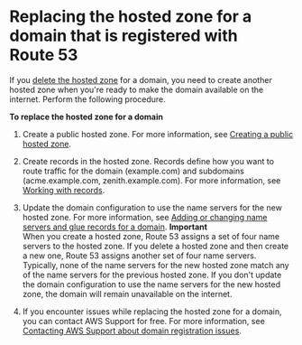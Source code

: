 # Replacing the hosted zone for a domain that is registered with Route 53<a name="domain-replace-hosted-zone"></a>

If you [delete the hosted zone](https://docs.aws.amazon.com/Route53/latest/DeveloperGuide/DeleteHostedZone.html) for a domain, you need to create another hosted zone when you're ready to make the domain available on the internet\. Perform the following procedure\.

**To replace the hosted zone for a domain**

1. Create a public hosted zone\. For more information, see [Creating a public hosted zone](CreatingHostedZone.md)\.

1. Create records in the hosted zone\. Records define how you want to route traffic for the domain \(example\.com\) and subdomains \(acme\.example\.com, zenith\.example\.com\)\. For more information, see [Working with records](rrsets-working-with.md)\.

1. Update the domain configuration to use the name servers for the new hosted zone\. For more information, see [Adding or changing name servers and glue records for a domain](domain-name-servers-glue-records.md)\.
**Important**  
When you create a hosted zone, Route 53 assigns a set of four name servers to the hosted zone\. If you delete a hosted zone and then create a new one, Route 53 assigns another set of four name servers\. Typically, none of the name servers for the new hosted zone match any of the name servers for the previous hosted zone\. If you don't update the domain configuration to use the name servers for the new hosted zone, the domain will remain unavailable on the internet\.

1. If you encounter issues while replacing the hosted zone for a domain, you can contact AWS Support for free\. For more information, see [Contacting AWS Support about domain registration issues](domain-contact-support.md)\.